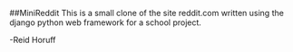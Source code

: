##MiniReddit
This is a small clone of the site reddit.com written using the django python web framework for a school project.

-Reid Horuff
